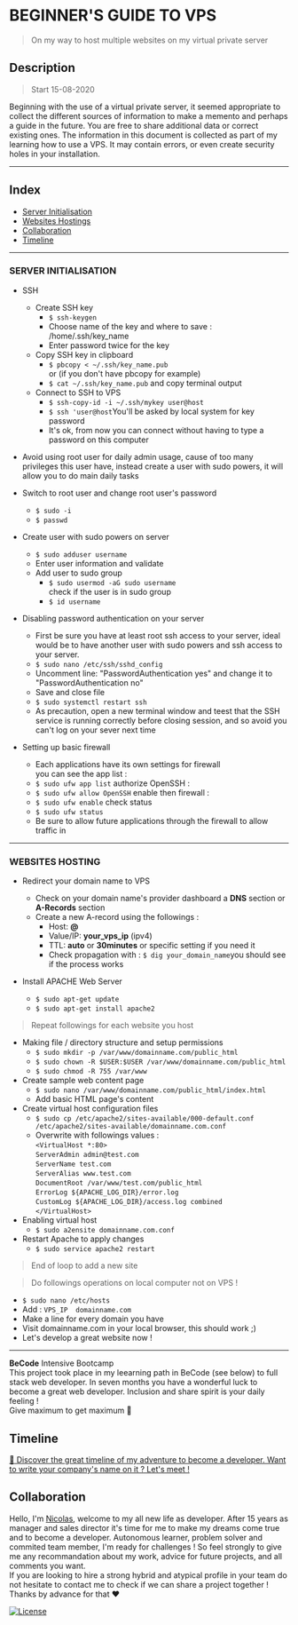 # BEGINNER'S GUIDE TO VPS 
> On my way to host multiple websites on my virtual private server


## Description 
> Start 15-08-2020

Beginning with the use of a virtual private server, it seemed appropriate to collect the different sources of information to make a memento and perhaps a guide in the future. 
You are free to share additional data or correct existing ones. 
The information in this document is collected as part of my learning how to use a VPS. It may contain errors, or even create security holes in your installation. 

---

## Index
- [Server Initialisation](#server-initialisation) 
- [Websites Hostings](#websites-hosting)
- [Collaboration](#collaboration)
- [Timeline](#timeline)

---

### SERVER INITIALISATION
*   SSH
    *   Create SSH key
        *   ```$ ssh-keygen```
        *   Choose name of the key and where to save :  
            /home/.ssh/key_name 
        *   Enter password twice for the key    
    *   Copy SSH key in clipboard   
        *   ```$ pbcopy < ~/.ssh/key_name.pub```    
            or  (if you don't have pbcopy for example)  
        *   ```$ cat ~/.ssh/key_name.pub``` and copy terminal output
    *   Connect to SSH to VPS
        *   ```$ ssh-copy-id -i ~/.ssh/mykey user@host```
        *   ```$ ssh 'user@host```You'll be asked by local system for key password
        *   It's ok, from now you can connect without having to type a password on this computer

*   Avoid using root user for daily admin usage, cause of too many privileges this user have, instead create a user with sudo powers, it will allow you to do main daily tasks

*   Switch to root user and change root user's password
    *   ```$ sudo -i```
    *   ```$ passwd```

*   Create user with sudo powers on server  
    *   ```$ sudo adduser username``` 
    *   Enter user information and validate 
    *   Add user to sudo group  
        *   ```$ sudo usermod -aG sudo username```    
            check if the user is in sudo group  
        *   ```$ id username```    

*   Disabling password authentication on your server
    *   First be sure you have at least root ssh access to your server, ideal would be to have another user with sudo powers and ssh access to your server.
    *   ```$ sudo nano /etc/ssh/sshd_config```
    *   Uncomment line: "PasswordAuthentication yes" and change it to "PasswordAuthentication no"
    *   Save and close file
    *   ```$ sudo systemctl restart ssh```
    *   As precaution, open a new terminal window and teest that the SSH service is running correctly before closing session, and so avoid you can't log on your sever next time

*   Setting up basic firewall
    *   Each applications have its own settings for firewall    
        you can see the app list :  
    *   ```$ sudo ufw app list```
        authorize OpenSSH : 
    *   ```$ sudo ufw allow OpenSSH```
        enable then firewall :
    *   ```$ sudo ufw enable```
        check status
    *   ```$ sudo ufw status```
    *   Be sure to allow future applications through the firewall to allow traffic in

--- 

### WEBSITES HOSTING
*   Redirect your domain name to VPS
    *   Check on your domain name's provider dashboard a **DNS** section or **A-Records** section
    *   Create a new A-record using the followings :
        *   Host: **@**
        *   Value/IP: **your_vps_ip** (ipv4)  
        *   TTL: **auto** or **30minutes** or specific setting if you need it
        *   Check propagation with : ```$ dig your_domain_name```you should see if the process works 

*   Install APACHE Web Server
    *   ```$ sudo apt-get update```
    *   ```$ sudo apt-get install apache2```

> Repeat followings for each website you host
*   Making file / directory structure and setup permissions
    *   ```$ sudo mkdir -p /var/www/domainname.com/public_html```
    *   ```$ sudo chown -R $USER:$USER /var/www/domainname.com/public_html```
    *   ```$ sudo chmod -R 755 /var/www```
*   Create sample web content page 
    *   ```$ sudo nano /var/www/domainname.com/public_html/index.html```
    *   Add basic HTML page's content 
*   Create virtual host configuration files
    *   ```$ sudo cp /etc/apache2/sites-available/000-default.conf /etc/apache2/sites-available/domainname.com.conf```
    *   Overwrite with followings values :   
    ```<VirtualHost *:80>```    
    ```ServerAdmin admin@test.com```     
    ```ServerName test.com```   
    ```ServerAlias www.test.com```  
    ```DocumentRoot /var/www/test.com/public_html```    
    ```ErrorLog ${APACHE_LOG_DIR}/error.log```  
    ```CustomLog ${APACHE_LOG_DIR}/access.log combined```   
    ```</VirtualHost>```    
*   Enabling virtual host
    *   ```$ sudo a2ensite domainname.com.conf```
*   Restart Apache to apply changes
    *   ```$ sudo service apache2 restart```
> End of loop to add a new site 

> Do followings operations on local computer not on VPS !

*   ```$ sudo nano /etc/hosts```
*   Add :
    ```VPS_IP  domainname.com``` 
*   Make a line for every domain you have 
*   Visit domainname.com in your local browser, this should work ;) 
*   Let's develop a great website now !

---

**BeCode** Intensive Bootcamp     
This project took place in my leearning path in BeCode (see below) to full stack web developer.
In seven months you have a wonderful luck to become a great web developer. Inclusion and share spirit is your daily feeling !  
Give maximum to get maximum :rocket:

## Timeline 
[:calendar: Discover the great timeline of my adventure to become a developer. Want to write your company's name on it ? Let's meet !](https://timelines.gitkraken.com/timeline/2e12cc334eb0406b84bf7a6339e666c4?range=2020-05-26_2020-06-27)  

## Collaboration
Hello, I'm [Nicolas](https://www.linkedin.com/in/nicolas-denoel/), welcome to my all new life as developer.
After 15 years as manager and sales director it's time for me to make my dreams come true and to become a developer.
Autonomous learner, problem solver and commited team member, I'm ready for challenges !
So feel strongly to give me any recommandation about my work, advice for future projects, and all comments you want.  
If you are looking to hire a strong hybrid and atypical profile in your team do not hesitate to contact me to check if we can share a project together !  
Thanks by advance for that :heart:  


[![License](http://img.shields.io/:license-mit-blue.svg?style=flat-square)](http://badges.mit-license.org)